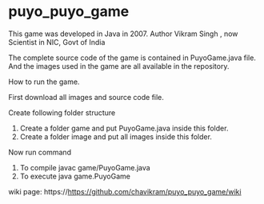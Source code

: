 # puyo_puyo_game
This game was developed in Java in 2007. Author Vikram Singh , now Scientist in NIC, Govt of India

The complete source code of the game is contained in PuyoGame.java file.
And the images used in the game are all available in the repository.

How to run the game.

First download  all images and source code file.

Create following folder structure

1. Create a folder game and put PuyoGame.java inside this folder.
2. Create a folder image and put all images inside this folder.

Now run command
1. To compile   javac game/PuyoGame.java
2. To execute   java game.PuyoGame

wiki page:
https://https://github.com/chavikram/puyo_puyo_game/wiki
